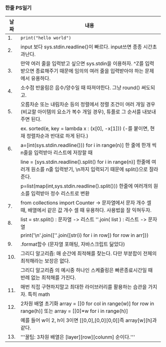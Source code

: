 ### 한줄 PS일기

날짜 | 내용
------------ | ------------- 
1. | ```print("hello world") ```
2. | input 보다 sys.stdin.readline()이 빠르다. input쓰면 종종 시간초과난다.
3. | 만약 여러 줄을 입력받고 싶으면 sys.stdin을 이용하자. ^Z를 입력받으면 종료해주기 때문에 임의의 여러 줄을 입력받아야 하는 문제에서 유용하다.
4. | 소수점 반올림은 음수/양수일 때 따져야한다. 그냥 round() 써도되고.
5. | 오름차순 또는 내림차순 등의 정렬에서 정렬 조건이 여러 개일 경우(비교할 아이템의 요소가 복수 개일 경우), 튜플로 그 순서를 내보내주면 된다.  
 || ex. sorted(e, key = lambda x : (x[0], -x[1])) (-를 붙이면, 현재 정렬차순과 반대로 하게 된다.)
 6. | a=[int(sys.stdin.readline())) for i in range(n)] 한 줄에 한개 씩 n줄을 입력받아 리스트에 저장할 때
 || line = [sys.stdin.readline().split() for i in range(n)] 한줄에 여러개 원소를 n줄 입력받기, \n까지 입력되기 때문에 split()으로 잘라준다.
 || p=list(map(int,sys.stdin.readline().split())) 한줄에 여러개의 원소를 입력받아 정수 리스트로 변환
7. | from collections import Counter -> 문자열에서 문자 개수 셀 때, 배열에서 같은 값 개수 셀 때 유용하다. 사용법을 잘 익혀두자.
8. | list = str.split() : 문자열 -> 리스트 ''.join( list ) : 리스트 -> 문자열
|| print('\n'.join([''.join([str(i) for i in row]) for row in arr]))
9. | .format함수 (문자열 포매팅, 자바스크립트 닮았다)
10. | 그리디 알고리즘: 매 순간에 최적해를 찾는다. 다만 부분합이 전체의 최적해라는 보장은 없다.
 || 그리디 알고리즘 의 예시중 하나인 스케쥴링은 빠른종료시간일 때 반례 없는 최적해를 가진다.
11. | 매번 직접 구현하지말고 최대한 라이브러리를 활용하는 습관을 가지자. 특히 math
12. | 2차원 배열 초기화 array = [[0 for col in range(w)] for row in range(h)] 또는 array = [[0]*w for i in range(h)]
|| 예를 들어 w이 2, h이 3이면 [[0,0],[0,0][0,0]]즉 array[w][h]과 같다.
13. | '''꿀팁: 3차원 배열은 [layer][row][colunm] 순이다.'''
